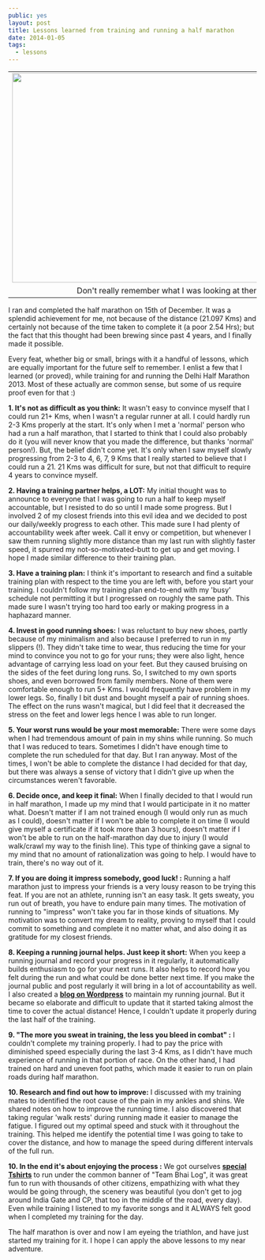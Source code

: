 ```yaml
---
public: yes
layout: post
title: Lessons learned from training and running a half marathon
date: 2014-01-05
tags:
  - lessons
---
```


<table cellpadding="0" cellspacing="0" class="tr-caption-container" style="margin-left: auto; margin-right: auto; text-align: center;"><tbody><tr><td style="text-align: center;"><a href="http://1.bp.blogspot.com/-7hEwNWex8g4/UshrKQqSHYI/AAAAAAAADeE/WjiKdGb-oqQ/s1600/dl_cp20x30-DDDA2818-9709.jpeg" imageanchor="1" style="margin-left: auto; margin-right: auto;"><img border="0" src="http://1.bp.blogspot.com/-7hEwNWex8g4/UshrKQqSHYI/AAAAAAAADeE/WjiKdGb-oqQ/s1600/dl_cp20x30-DDDA2818-9709.jpeg" height="424" width="640"></a></td></tr><tr><td class="tr-caption" style="text-align: center;">Don't really remember what I was looking at there.</td></tr></tbody></table>


I ran and completed the half marathon on 15th of December. It was a splendid achievement for me, not because of the distance (21.097 Kms) and certainly not because of the time taken to complete it (a poor 2.54 Hrs); but the fact that this thought had been brewing since past 4 years, and I finally made it possible. 

Every feat, whether big or small, brings with it a handful of lessons, which are equally important for the future self to remember. I enlist a few that I learned (or proved), while training for and running the Delhi Half Marathon 2013. Most of these actually are common sense, but some of us require proof even for that :)

**1. It's not as difficult as you think:** It wasn't easy to convince myself that I could run 21+ Kms, when I wasn't a regular runner at all. I could hardly run 2-3 Kms properly at the start. It's only when I met a 'normal' person who had a run a half marathon, that I started to think that I could also probably do it (you will never know that you made the difference, but thanks 'normal' person!). But, the belief didn't come yet. It's only when I saw myself slowly progressing from 2-3 to 4, 6, 7, 9 Kms that I really started to believe that I could run a 21. 21 Kms was difficult for sure, but not that difficult to require 4 years to convince myself.

**2. Having a training partner helps, a LOT:** My initial thought was to announce to everyone that I was going to run a half to keep myself accountable, but I resisted to do so until I made some progress. But I involved 2 of my closest friends into this evil idea and we decided to post our daily/weekly progress to each other. This made sure I had plenty of accountability week after week. Call it envy or competition, but whenever I saw them running slightly more distance than my last run with slightly faster speed, it spurred my not-so-motivated-butt to get up and get moving. I hope I made similar difference to their training plan.

**3. Have a training plan:** I think it's important to research and find a suitable training plan with respect to the time you are left with, before you start your training. I couldn't follow my training plan end-to-end with my 'busy' schedule not permitting it but I progressed on roughly the same path. This made sure I wasn't trying too hard too early or making progress in a haphazard manner.

**4. Invest in good running shoes:** I was reluctant to buy new shoes, partly because of my minimalism and also because I preferred to run in my slippers (!). They didn't take time to wear, thus reducing the time for your mind to convince you not to go for your runs; they were also light, hence advantage of carrying less load on your feet. But they caused bruising on the sides of the feet during long runs. So, I switched to my own sports shoes, and even borrowed from family members. None of them were comfortable enough to run 5+ Kms. I would frequently have problem in my lower legs. So, finally I bit dust and bought myself a pair of running shoes. The effect on the runs wasn't magical, but I did feel that it decreased the stress on the feet and lower legs hence I was able to run longer.

**5. Your worst runs would be your most memorable:** There were some days when I had tremendous amount of pain in my shins while running. So much that I was reduced to tears. Sometimes I didn't have enough time to complete the run scheduled for that day. But I ran anyway. Most of the times, I won't be able to complete the distance I had decided for that day, but there was always a sense of victory that I didn't give up when the circumstances weren't favorable.

**6. Decide once, and keep it final:** When I finally decided to that I would run in half marathon, I made up my mind that I would participate in it no matter what. Doesn't matter if I am not trained enough (I would only run as much as I could), doesn't matter if I won't be able to complete it on time (I would give myself a certificate if it took more than 3 hours), doesn't matter if I won't be able to run on the half-marathon day due to injury (I would walk/crawl my way to the finish line). This type of thinking gave a signal to my mind that no amount of rationalization was going to help. I would have to train, there's no way out of it.

**7. If you are doing it impress somebody, good luck! :** Running a half marathon just to impress your friends is a very lousy reason to be trying this feat. If you are not an athlete, running isn't an easy task. It gets sweaty, you run out of breath, you have to endure pain many times. The motivation of running to "impress" won't take you far in those kinds of situations. My motivation was to convert my dream to reality, proving to myself that I could commit to something and complete it no matter what, and also doing it as gratitude for my closest friends.

**8. Keeping a running journal helps. Just keep it short:** When you keep a running journal and record your progress in it regularly, it automatically builds enthusiasm to go for your next runs. It also helps to record how you felt during the run and what could be done better next time. If you make the journal public and post regularly it will bring in a lot of accountability as well. I also created a **[blog on Wordpress](http://running4mates.wordpress.com/)** to maintain my running journal. But it became so elaborate and difficult to update that it started taking almost the time to cover the actual distance! Hence, I couldn't update it properly during the last half of the training.

**9. "The more you sweat in training, the less you bleed in combat" :** I couldn't complete my training properly. I had to pay the price with diminished speed especially during the last 3-4 Kms, as I didn't have much experience of running in that portion of race. On the other hand, I had trained on hard and uneven foot paths, which made it easier to run on plain roads during half marathon.

**10. Research and find out how to improve:** I discussed with my training mates to identified the root cause of the pain in my ankles and shins. We shared notes on how to improve the running time. I also discovered that taking regular 'walk rests' during running made it easier to manage the fatigue. I figured out my optimal speed and stuck with it throughout the training. This helped me identify the potential time I was going to take to cover the distance, and how to manage the speed during different intervals of the full run.

**10. In the end it's about enjoying the process :** We got ourselves **[special Tshirts](https://medium.com/running/1c49f0b8b92e)** to run under the common banner of "Team Bhai Log", it was great fun to run with thousands of other citizens, empathizing with what they would be going through, the scenery was beautiful (you don't get to jog around India Gate and CP, that too in the middle of the road, every day). Even while training I listened to my favorite songs and it ALWAYS felt good when I completed my training for the day.

The half marathon is over and now I am eyeing the triathlon, and have just started my training for it. I hope I can apply the above lessons to my near adventure.

